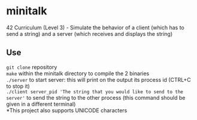 # minitalk
42 Curriculum (Level 3) - Simulate the behavior of a client (which has to send a string) and a server (which receives and displays the string)

## Use
`git clone` repository  
`make` within the minitalk directory to compile the 2 binaries  
`./server` to start server: this will print on the output its process id (CTRL+C to stop it)  
`./client server_pid 'The string that you would like to send to the server'` to send the string to the other process (this command should be given in a different terminal)  
\*This project also supports UNICODE characters
